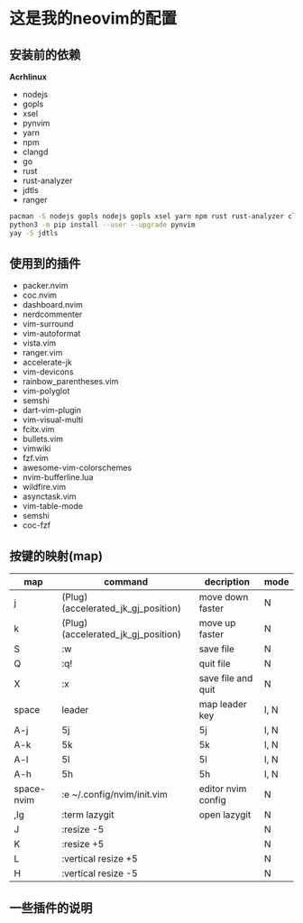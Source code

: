 # 这是我的neovim的配置



## 安装前的依赖
**Acrhlinux**
- nodejs
- gopls
- xsel
- pynvim
- yarn
- npm
- clangd
- go
- rust
- rust-analyzer
- jdtls
- ranger
```bash
pacman -S nodejs gopls nodejs gopls xsel yarn npm rust rust-analyzer clangd ranger
python3 -m pip install --user --upgrade pynvim
yay -S jdtls
```

## 使用到的插件
- packer.nvim
- coc.nvim
- dashboard.nvim
- nerdcommenter
- vim-surround
- vim-autoformat
- vista.vim
- ranger.vim
- accelerate-jk
- vim-devicons
- rainbow_parentheses.vim
- vim-polyglot
- semshi
- dart-vim-plugin
- vim-visual-multi
- fcitx.vim
- bullets.vim
- vimwiki
- fzf.vim
- awesome-vim-colorschemes
- nvim-bufferline.lua
- wildfire.vim
- asynctask.vim
- vim-table-mode
- semshi
- coc-fzf
## 按键的映射(map)
| map        | command                            | decription         | mode |
|------------|------------------------------------|--------------------|------|
| j          | (Plug)(accelerated_jk_gj_position) | move down faster   | N    |
| k          | (Plug)(accelerated_jk_gj_position) | move up faster     | N    |
| S          | :w                                 | save file          | N    |
| Q          | :q!                                | quit file          | N    |
| X          | :x                                 | save file and quit | N    |
| space      | leader                             | map leader key     | I, N |
| A-j        | 5j                                 | 5j                 | I, N |
| A-k        | 5k                                 | 5k                 | I, N |
| A-l        | 5l                                 | 5l                 | I, N |
| A-h        | 5h                                 | 5h                 | I, N |
| space-nvim | :e ~/.config/nvim/init.vim         | editor nvim config | N    |
| ,lg        | :term lazygit                      | open lazygit       | N    |
| J          | :resize -5                         |                    | N    |
| K          | :resize +5                         |                    | N    |
| L          | :vertical resize +5                |                    | N    |
| H          | :vertical resize -5                |                    | N    |

## 一些插件的说明




